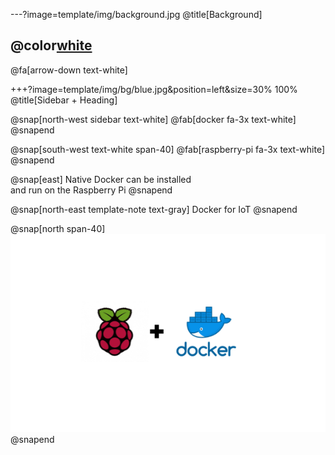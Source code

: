 ---?image=template/img/background.jpg
@title[Background]

## @color[white](Background)

@fa[arrow-down text-white]

<!-- 
@snap[south docslink span-60]
[The Template Docs](https://gitpitch.com/docs/the-template)
@snapend 
-->


+++?image=template/img/bg/blue.jpg&position=left&size=30% 100%
@title[Sidebar + Heading]

@snap[north-west sidebar text-white]
@fab[docker fa-3x text-white]
@snapend

@snap[south-west text-white span-40]
@fab[raspberry-pi fa-3x text-white]
@snapend

@snap[east]
Native Docker can be installed
<br>
and run on the Raspberry Pi
@snapend

@snap[north-east template-note text-gray]
Docker for IoT
@snapend

@snap[north span-40]
![docker-pi](/template/img/docker_raspberrypi.png)
@snapend
